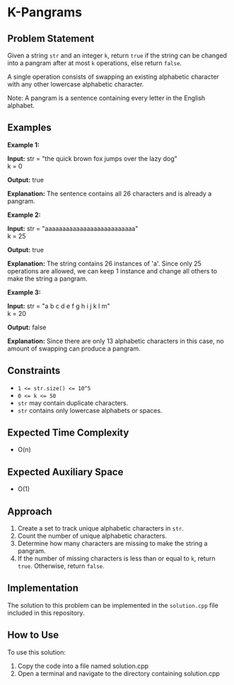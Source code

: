 # K-Pangrams

## Problem Statement

Given a string `str` and an integer `k`, return `true` if the string can be changed into a pangram after at most `k` operations, else return `false`.

A single operation consists of swapping an existing alphabetic character with any other lowercase alphabetic character.

Note: A pangram is a sentence containing every letter in the English alphabet.

## Examples

**Example 1:**

**Input:**
str = "the quick brown fox jumps over the lazy dog"  
k = 0

**Output:**
true

**Explanation:**
The sentence contains all 26 characters and is already a pangram.

**Example 2:**

**Input:**
str = "aaaaaaaaaaaaaaaaaaaaaaaaaa"  
k = 25

**Output:**
true

**Explanation:**
The string contains 26 instances of 'a'. Since only 25 operations are allowed, we can keep 1 instance and change all others to make the string a pangram.

**Example 3:**

**Input:**
str = "a b c d e f g h i j k l m"  
k = 20

**Output:**
false

**Explanation:**
Since there are only 13 alphabetic characters in this case, no amount of swapping can produce a pangram.

## Constraints

- `1 <= str.size() <= 10^5`
- `0 <= k <= 50`
- `str` may contain duplicate characters.
- `str` contains only lowercase alphabets or spaces.

## Expected Time Complexity

- O(n)

## Expected Auxiliary Space

- O(1)

## Approach

1. Create a set to track unique alphabetic characters in `str`.
2. Count the number of unique alphabetic characters.
3. Determine how many characters are missing to make the string a pangram.
4. If the number of missing characters is less than or equal to `k`, return `true`. Otherwise, return `false`.

## Implementation

The solution to this problem can be implemented in the `solution.cpp` file included in this repository.


## How to Use
To use this solution:

1. Copy the code into a file named solution.cpp
2. Open a terminal and navigate to the directory containing solution.cpp